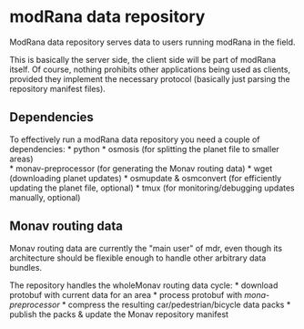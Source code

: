 modRana data repository
=======================

ModRana data repository serves data to users running modRana in the field.

This is basically the server side, the client side will be part of modRana itself.
Of course, nothing prohibits other applications being used as clients, provided they implement the necessary protocol (basically just parsing the repository manifest files).

Dependencies
------------
To effectively run a modRana data repository you need a couple of dependencies:
    * python
    * osmosis (for splitting the planet file to smaller areas)    
    * monav-preprocessor (for generating the Monav routing data)
    * wget (downloading planet updates)
    * osmupdate & osmconvert (for efficiently updating the planet file, optional)
    * tmux (for monitoring/debugging updates manually, optional)    

Monav routing data
------------------
Monav routing data are currently the "main user" of mdr, even though its architecture should be flexible enough to handle other arbitrary data bundles.

The repository handles the wholeMonav routing data cycle:
    * download protobuf with current data for an area
    * process protobuf with _mona-preprocessor_
    * compress the resulting car/pedestrian/bicycle data packs
    * publish the packs & update the Monav repository manifest
